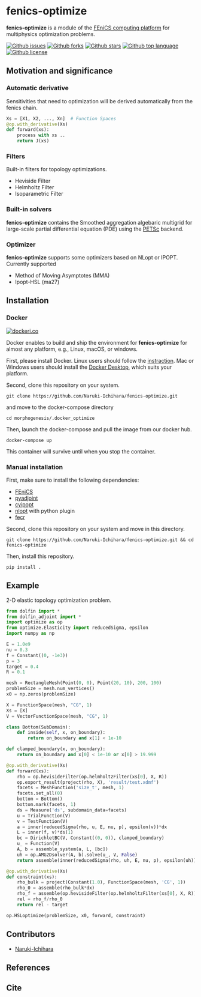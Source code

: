 # fenics-optimize
<!-- # Short Description -->

**fenics-optimize** is a module of the [FEniCS computing platform](https://fenicsproject.org/) for multiphysics optimization problems.

<!-- # Badges -->

[![Github issues](https://img.shields.io/github/issues/Naruki-Ichihara/morphogenesis?style=for-the-badge&logo=appveyor)](https://github.com/Naruki-Ichihara/morphogenesis/issues)
[![Github forks](https://img.shields.io/github/forks/Naruki-Ichihara/morphogenesis?style=for-the-badge&logo=appveyor)](https://github.com/Naruki-Ichihara/morphogenesis/network/members)
[![Github stars](https://img.shields.io/github/stars/Naruki-Ichihara/morphogenesis?style=for-the-badge&logo=appveyor)](https://github.com/Naruki-Ichihara/morphogenesis/stargazers)
[![Github top language](https://img.shields.io/github/languages/top/Naruki-Ichihara/morphogenesis?style=for-the-badge&logo=appveyor)](https://github.com/Naruki-Ichihara/morphogenesis/)
[![Github license](https://img.shields.io/github/license/Naruki-Ichihara/morphogenesis?style=for-the-badge&logo=appveyor)](https://github.com/Naruki-Ichihara/morphogenesis/)

## Motivation and significance

### Automatic derivative
Sensitivities that need to optimization will be derived automatically from the fenics chain. 

```python
Xs = [X1, X2, ..., Xn]  # Function Spaces
@op.with_derivative(Xs)
def forward(xs):
    process with xs ..
    return J(xs)
```

### Filters
Built-in filters for topology optimizations.

* Heviside Filter
* Helmholtz Filter
* Isoparametric Filter

### Built-in solvers
**fenics-optimize** contains the Smoothed aggregation algebaric multigrid for large-scale partial differential equation (PDE) using the [PETSc](https://petsc.org/release/) backend.

### Optimizer
**fenics-optimize** supports some optimizers based on NLopt or IPOPT. Currently supported

* Method of Moving Asymptotes (MMA)
* Ipopt-HSL (ma27)

## Installation
### Docker

[![dockeri.co](https://dockeri.co/image/ichiharanaruki/fenics-optimize)](https://hub.docker.com/r/ichiharanaruki/fenics-optimize)

Docker enables to build and ship the environment for **fenics-optimize** for almost any platform, e.g., Linux, macOS, or windows.

First, please install Docker. Linux users should follow the [instraction](https://docs.docker.com/get-started/). Mac or Windows users should install the [Docker Desktop](https://www.docker.com/products/docker-desktop), which suits your platform.

Second, clone this repository on your system.
```
git clone https://github.com/Naruki-Ichihara/fenics-optimize.git
```
and move to the docker-compose directory
```
cd morphogenesis/.docker_optimize
```
Then, launch the docker-compose and pull the image from our docker hub.
```
docker-compose up
```
This container will survive until when you stop the container.

### Manual installation
First, make sure to install the following dependencies:

* [FEniCS](https://fenicsproject.org/)
* [pyadjoint](https://github.com/dolfin-adjoint/pyadjoint)
* [cyipopt](https://github.com/mechmotum/cyipopt)
* [nlopt](https://github.com/stevengj/nlopt/) with python plugin
* [fecr](https://github.com/IvanYashchuk/fecr)

Second, clone this repository on your system and move in this directory.
```
git clone https://github.com/Naruki-Ichihara/fenics-optimize.git && cd fenics-optimize
```
Then, install this repository.
```
pip install .
```

## Example
2-D elastic topology optimization problem.

```python
from dolfin import *
from dolfin_adjoint import *
import optimize as op
from optimize.Elasticity import reducedSigma, epsilon
import numpy as np

E = 1.0e9
nu = 0.3
f = Constant((0, -1e3))
p = 3
target = 0.4
R = 0.1

mesh = RectangleMesh(Point(0, 0), Point(20, 10), 200, 100)
problemSize = mesh.num_vertices()
x0 = np.zeros(problemSize)

X = FunctionSpace(mesh, "CG", 1)
Xs = [X]
V = VectorFunctionSpace(mesh, "CG", 1)

class Bottom(SubDomain):
    def inside(self, x, on_boundary):
        return on_boundary and x[1] < 1e-10

def clamped_boundary(x, on_boundary):
    return on_boundary and x[0] < 1e-10 or x[0] > 19.999

@op.with_derivative(Xs)
def forward(xs):
    rho = op.hevisideFilter(op.helmholtzFilter(xs[0], X, R))
    op.export_result(project(rho, X), 'result/test.xdmf')
    facets = MeshFunction('size_t', mesh, 1)
    facets.set_all(0)
    bottom = Bottom()
    bottom.mark(facets, 1)
    ds = Measure('ds', subdomain_data=facets)
    u = TrialFunction(V)
    v = TestFunction(V)
    a = inner(reducedSigma(rho, u, E, nu, p), epsilon(v))*dx
    L = inner(f, v)*ds(1)
    bc = DirichletBC(V, Constant((0, 0)), clamped_boundary)
    u_ = Function(V)
    A, b = assemble_system(a, L, [bc])
    uh = op.AMG2Dsolver(A, b).solve(u_, V, False)
    return assemble(inner(reducedSigma(rho, uh, E, nu, p), epsilon(uh))*dx)

@op.with_derivative(Xs)
def constraint(xs):
    rho_bulk = project(Constant(1.0), FunctionSpace(mesh, 'CG', 1))
    rho_0 = assemble(rho_bulk*dx)
    rho_f = assemble(op.hevisideFilter(op.helmholtzFilter(xs[0], X, R))*dx)
    rel = rho_f/rho_0
    return rel - target

op.HSLoptimize(problemSize, x0, forward, constraint)
```

## Contributors

- [Naruki-Ichihara](https://github.com/Naruki-Ichihara)

## References
## Cite

